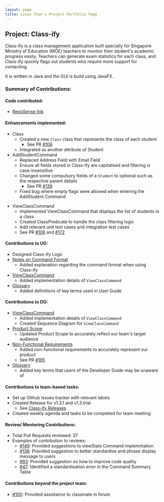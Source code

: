 ```yaml
---
layout: page
title: Linus Chan's Project Portfolio Page
---
```


## Project: Class-ify

Class-ify is a class management application built specially for Singapore Ministry of Education (MOE) teachers
to monitor their student's academic progress easily. Teachers can generate exam statistics for each class, and
Class-ify quickly flags out students who require more support for contacting.

It is written in Java and the GUI is build using JavaFX.

### Summary of Contributions:

#### Code contributed:
* [RepoSense link](https://nus-cs2103-ay2223s1.github.io/tp-dashboard/?search=linuschancs&breakdown=true)

#### Enhancements implemented:
* Class
    * Created a new `Class` class that represents the class of each student
      * See PR [#106](https://github.com/AY2223S1-CS2103T-T15-2/tp/pull/106)
    * Integrated as another attribute of Student
* AddStudentCommand
  * Replaced Address Field with Email Field
  * Ensure all fields stored in Class-ify are capitalised and filtering is case-insensitive
  * Changed some compulsory fields of a `Student` to optional such as the respective parent details
    * See PR [#139](https://github.com/AY2223S1-CS2103T-T15-2/tp/pull/139)
  * Fixed bug where empty flags were allowed when entering the AddStudent Command
<div style="page-break-after: always;"></div>
  
* ViewClassCommand
  * Implemented ViewClassCommand that displays the list of students in a class
  * Created ClassPredicate to handle the class filtering logic
  * Add relevant unit test cases and integration test cases
  * See PR [#106](https://github.com/AY2223S1-CS2103T-T15-2/tp/pull/106) and [#172](https://github.com/AY2223S1-CS2103T-T15-2/tp/pull/172)

#### Contributions to UG:
* Designed Class-ify Logo
* [Notes on Command Format](https://ay2223s1-cs2103t-t15-2.github.io/tp/UserGuide.html#41-notes-on-the-command-format)
  * Added explanation regarding the command format when using Class-ify
* [ViewClassCommand](https://ay2223s1-cs2103t-t15-2.github.io/tp/UserGuide.html#432-viewing-student-records-from-a-class--viewclass)
  * Added implementation details of `ViewClassCommand`
* [Glossary](https://ay2223s1-cs2103t-t15-2.github.io/tp/UserGuide.html#7-glossary)
  * Added definitions of key terms used in User Guide

#### Contributions to DG:
* [ViewClassCommand](https://ay2223s1-cs2103t-t15-2.github.io/tp/DeveloperGuide.html#426-viewclass-command)
  * Added implementation details of `ViewClassCommand`
  * Created Sequence Diagram for `ViewClassCommand`
* [Product Scope](https://ay2223s1-cs2103t-t15-2.github.io/tp/DeveloperGuide.html#61-product-scope)
  * Updated Product Scope to accurately reflect our team's target audience
* [Non-Functional Requirements](https://ay2223s1-cs2103t-t15-2.github.io/tp/DeveloperGuide.html#64-non-functional-requirements)
  * Added non-functional requirements to accurately represent our product
  * See PR [#195](https://github.com/AY2223S1-CS2103T-T15-2/tp/pull/195)
* [Glossary](https://ay2223s1-cs2103t-t15-2.github.io/tp/DeveloperGuide.html#65-glossary)
  * Added key terms that users of the Developer Guide may be unaware of

#### Contributions to team-based tasks:
* Set up Github Issues tracker with relevant labels
* Created Release for v1.3.1 and v1.3.trial
  * See [Class-ify Releases](https://github.com/AY2223S1-CS2103T-T15-2/tp/releases)
* Created weekly agenda and tasks to be completed for team meeting

<div style="page-break-after: always;"></div>

#### Review/ Mentoring Contributions:
* Total Pull Requests reviewed: 37
* Examples of contribution to reviews:
  * [#149](https://github.com/AY2223S1-CS2103T-T15-2/tp/pull/149): Provided suggestions to viewStats Command implemntation
  * [#136](https://github.com/AY2223S1-CS2103T-T15-2/tp/pull/136): Provided suggestion to better standardise and phrase display message to users
  * [#93](https://github.com/AY2223S1-CS2103T-T15-2/tp/pull/93): Provided suggestion on how to improve code quality
  * [#47](https://github.com/AY2223S1-CS2103T-T15-2/tp/pull/47): Identified a standardisation error in the Command Summary Table

#### Contributions beyond the project team:
* [#100](https://github.com/nus-cs2103-AY2223S1/forum/issues/100#issuecomment-1230489545): Provided assistance to classmate in forum
